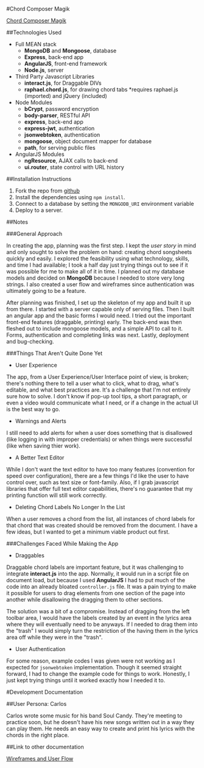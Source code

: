#Chord Composer Magik

[Chord Composer Magik](http://i.imgur.com/umyqG3m.png)

##Technologies Used
+ Full MEAN stack
  * __MongoDB__ and __Mongoose__, database
  * __Express__, back-end app
  * __AngularJS__, front-end framework
  * __Node.js__, server
+ Third Party Javascript Libraries
  * __interact.js__, for Draggable DIVs
  * __raphael.chord.js__, for drawing chord tabs 
    *requires raphael.js (imported) and jQuery (included)
+ Node Modules
  * __bCrypt__, password encryption
  * __body-parser__, RESTful API
  * __express__, back-end app
  * __express-jwt__, authentication
  * __jsonwebtoken__, authentication
  * __mongoose__, object document mapper for database
  * __path__, for serving public files
+ AngularJS Modules
  * __ngResource__, AJAX calls to back-end
  * __ui.router__, state control with URL history

##Installation Instructions
1. Fork the repo from [github](https://github.com/joshgranadosin/chord-composer-magik)
2. Install the dependencies using `npm install`.
3. Connect to a database by setting the `MONGODB_URI` environment variable
4. Deploy to a server.

##Notes

###General Approach

In creating the app, planning was the first step. I kept the _user story_ in mind and only sought to solve the problem on hand: creating chord songsheets quickly and easily. I explored the feasibility using what technology, skills, and time I had available; I took a half day just trying things out to see if it was possible for me to make all of it in time. I planned out my database models and decided on __MongoDB__ because I needed to store very long strings. I also created a user flow and wireframes since authentication was ultimately going to be a feature.

After planning was finished, I set up the skeleton of my app and built it up from there. I started with a server capable only of serving files. Then I built an angular app and the basic forms I would need. I tried out the important front-end features (draggable, printing) early. The back-end was then fleshed out to include mongoose models, and a simple API to call to it. Forms, authentication and completing links was next. Lastly, deployment and bug-checking.

###Things That Aren't Quite Done Yet

* User Experience

The app, from a User Experience/User Interface point of view, is broken; there's nothing there to tell a user what to click, what to drag, what's editable, and what best practices are. It's a challenge that I'm not entirely sure how to solve. I don't know if pop-up tool tips, a short paragraph, or even a video would communicate what I need, or if a change in the actual UI is the best way to go.

* Warnings and Alerts

I still need to add alerts for when a user does something that is disallowed (like logging in with improper credentials) or when things were successful (like when saving thier work).

* A Better Text Editor

While I don't want the text editor to have too many features (convention for speed over configuration), there are a few things I'd like the user to have control over, such as text size or font-family. Also, if I grab javascript libraries that offer full text editor capabilities, there's no guarantee that my printing function will still work correctly.

* Deleting Chord Labels No Longer In the List

When a user removes a chord from the list, all instances of chord labels for that chord that was created should be removed from the document. I have a few ideas, but I wanted to get a minimum viable product out first.

###Challenges Faced While Making the App

* Draggables

Draggable chord labels are important feature, but it was challenging to integrate __interact.js__ into the app. Normally, it would run in a script file on document load, but because I used __AngularJS__ I had to put much of the code into an already bloated `controller.js` file. It was a pain trying to make it possible for users to drag elements from one section of the page into another while disallowing the dragging them to other sections.

The solution was a bit of a compromise. Instead of dragging from the left toolbar area, I would have the labels created by an event in the lyrics area where they will eventually need to be anyways. If I needed to drag them into the "trash" I would simply turn the restriction of the having them in the lyrics area off while they were in the "trash".

* User Authentication

For some reason, example codes I was given were not working as I expected for `jsonwebtoken` implementation. Though it seemed straight forward, I had to change the example code for things to work. Honestly, I just kept trying things until it worked exactly how I needed it to.

#Development Documentation

##User Persona: Carlos

Carlos wrote some music for his band Soul Candy. They're meeting to practice soon, but he doesn't have his new songs written out in a way they can play them. He needs an easy way to create and print his lyrics with the chords in the right place.

##Link to other documentation

[Wireframes and User Flow](https://chordcomposermagik.herokuapp.com/about)



